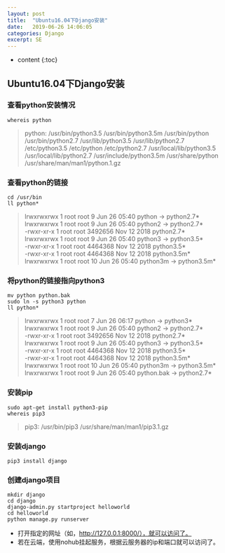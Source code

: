 ```yaml
---
layout: post
title:  "Ubuntu16.04下Django安装"
date:   2019-06-26 14:06:05
categories: Django
excerpt: SE
---
```


* content
{:toc}

## Ubuntu16.04下Django安装

### 查看python安装情况
```shell
whereis python
```

> python: /usr/bin/python3.5 /usr/bin/python3.5m /usr/bin/python /usr/bin/python2.7 /usr/lib/python3.5 /usr/lib/python2.7 /etc/python3.5 /etc/python /etc/python2.7 /usr/local/lib/python3.5 /usr/local/lib/python2.7 /usr/include/python3.5m /usr/share/python /usr/share/man/man1/python.1.gz

### 查看python的链接
```shell
cd /usr/bin
ll python*
```

> lrwxrwxrwx 1 root root       9 Jun 26 05:40 python -> python2.7*</br>
> lrwxrwxrwx 1 root root       9 Jun 26 05:40 python2 -> python2.7*</br>
> -rwxr-xr-x 1 root root 3492656 Nov 12  2018 python2.7*</br>
> lrwxrwxrwx 1 root root       9 Jun 26 05:40 python3 -> python3.5*</br>
> -rwxr-xr-x 1 root root 4464368 Nov 12  2018 python3.5*</br>
> -rwxr-xr-x 1 root root 4464368 Nov 12  2018 python3.5m*</br>
> lrwxrwxrwx 1 root root      10 Jun 26 05:40 python3m -> python3.5m*</br>

### 将python的链接指向python3
```shell
mv python python.bak
sudo ln -s python3 python
ll python*
```

> lrwxrwxrwx 1 root root       7 Jun 26 06:17 python -> python3*</br>
> lrwxrwxrwx 1 root root       9 Jun 26 05:40 python2 -> python2.7*</br>
> -rwxr-xr-x 1 root root 3492656 Nov 12  2018 python2.7*</br>
> lrwxrwxrwx 1 root root       9 Jun 26 05:40 python3 -> python3.5*</br>
> -rwxr-xr-x 1 root root 4464368 Nov 12  2018 python3.5*</br>
> -rwxr-xr-x 1 root root 4464368 Nov 12  2018 python3.5m*</br>
> lrwxrwxrwx 1 root root      10 Jun 26 05:40 python3m -> python3.5m*</br>
> lrwxrwxrwx 1 root root       9 Jun 26 05:40 python.bak -> python2.7*</br>

### 安装pip
```shell
sudo apt-get install python3-pip
whereis pip3
```

> pip3: /usr/bin/pip3 /usr/share/man/man1/pip3.1.gz

### 安装django
```shell
pip3 install django
```

### 创建django项目
```shell
mkdir django
cd django
django-admin.py startproject helloworld
cd helloworld
python manage.py runserver
```

* 打开指定的网址（如，http://127.0.0.1:8000/），就可以访问了。
* 若在云端，使用nohub挂起服务，根据云服务器的ip和端口就可以访问了。
